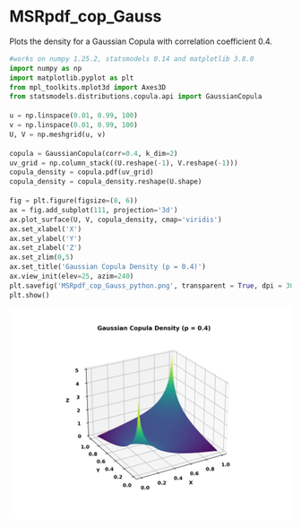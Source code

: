 # MSRpdf_cop_Gauss
Plots the density for a Gaussian Copula with correlation coefficient 0.4.

```python
#works on numpy 1.25.2, statsmodels 0.14 and matplotlib 3.8.0
import numpy as np
import matplotlib.pyplot as plt
from mpl_toolkits.mplot3d import Axes3D
from statsmodels.distributions.copula.api import GaussianCopula

u = np.linspace(0.01, 0.99, 100)
v = np.linspace(0.01, 0.99, 100)
U, V = np.meshgrid(u, v)

copula = GaussianCopula(corr=0.4, k_dim=2)
uv_grid = np.column_stack((U.reshape(-1), V.reshape(-1)))
copula_density = copula.pdf(uv_grid)
copula_density = copula_density.reshape(U.shape)

fig = plt.figure(figsize=(8, 6))
ax = fig.add_subplot(111, projection='3d')
ax.plot_surface(U, V, copula_density, cmap='viridis')
ax.set_xlabel('X')
ax.set_ylabel('Y')
ax.set_zlabel('Z')
ax.set_zlim(0,5)
ax.set_title('Gaussian Copula Density (p = 0.4)')
ax.view_init(elev=25, azim=240)
plt.savefig('MSRpdf_cop_Gauss_python.png', transparent = True, dpi = 300)
plt.show()
```
![MSRpdf_cop_Gauss](MSRpdf_cop_Gauss_python.png)